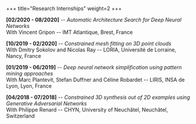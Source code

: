 +++
title="Research Internships"
weight=2
+++

**[02/2020 - 08/2020]** -- *Automatic Architecture Search for Deep Neural Networks*  
With Vincent Gripon -- IMT Atlantique, Brest, France

**[10/2019 - 02/2020]** -- *Constrained mesh fitting on 3D point clouds*  
With Dmitry Sokolov and Nicolas Ray -- LORIA, Université de Lorraine, Nancy, France

**[01/2019 - 06/2019]** -- *Deep neural network simplification using pattern mining approaches*  
With Marc Plantevit, Stefan Duffner and Céline Robardet -- LIRIS, INSA de Lyon, Lyon, France

**[04/2018 - 07/2018]** -- *Constrained 3D synthesis out of 2D examples using Generative Adversarial Networks*  
With Philippe Renard -- CHYN, University of Neuchâtel, Neuchâtel, Switzerland
